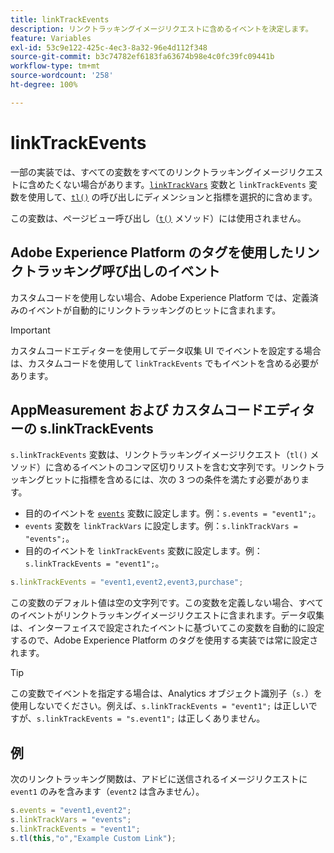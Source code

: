 ```yaml
---
title: linkTrackEvents
description: リンクトラッキングイメージリクエストに含めるイベントを決定します。
feature: Variables
exl-id: 53c9e122-425c-4ec3-8a32-96e4d112f348
source-git-commit: b3c74782ef6183fa63674b98e4c0fc39fc09441b
workflow-type: tm+mt
source-wordcount: '258'
ht-degree: 100%

---
```


# linkTrackEvents

一部の実装では、すべての変数をすべてのリンクトラッキングイメージリクエストに含めたくない場合があります。[`linkTrackVars`](linktrackvars.md) 変数と `linkTrackEvents` 変数を使用して、[`tl()`](../functions/tl-method.md) の呼び出しにディメンションと指標を選択的に含めます。

この変数は、ページビュー呼び出し（[`t()`](../functions/t-method.md) メソッド）には使用されません。

## Adobe Experience Platform のタグを使用したリンクトラッキング呼び出しのイベント

カスタムコードを使用しない場合、Adobe Experience Platform では、定義済みのイベントが自動的にリンクトラッキングのヒットに含まれます。

>[!IMPORTANT]
>
> カスタムコードエディターを使用してデータ収集 UI でイベントを設定する場合は、カスタムコードを使用して `linkTrackEvents` でもイベントを含める必要があります。

## AppMeasurement および カスタムコードエディターの s.linkTrackEvents

`s.linkTrackEvents` 変数は、リンクトラッキングイメージリクエスト（`tl()` メソッド）に含めるイベントのコンマ区切りリストを含む文字列です。リンクトラッキングヒットに指標を含めるには、次の 3 つの条件を満たす必要があります。

* 目的のイベントを [`events`](../page-vars/events/events-overview.md) 変数に設定します。例：`s.events = "event1";`。
* `events` 変数を `linkTrackVars` に設定します。例：`s.linkTrackVars = "events";`。
* 目的のイベントを `linkTrackEvents` 変数に設定します。例：`s.linkTrackEvents = "event1";`。

```js
s.linkTrackEvents = "event1,event2,event3,purchase";
```

この変数のデフォルト値は空の文字列です。この変数を定義しない場合、すべてのイベントがリンクトラッキングイメージリクエストに含まれます。データ収集は、インターフェイスで設定されたイベントに基づいてこの変数を自動的に設定するので、Adobe Experience Platform のタグを使用する実装では常に設定されます。

>[!TIP]
>
> この変数でイベントを指定する場合は、Analytics オブジェクト識別子（`s.`）を使用しないでください。例えば、`s.linkTrackEvents = "event1";` は正しいですが、`s.linkTrackEvents = "s.event1";` は正しくありません。

## 例

次のリンクトラッキング関数は、アドビに送信されるイメージリクエストに `event1` のみを含みます（`event2` は含みません）。

```js
s.events = "event1,event2";
s.linkTrackVars = "events";
s.linkTrackEvents = "event1";
s.tl(this,"o","Example Custom Link");
```
